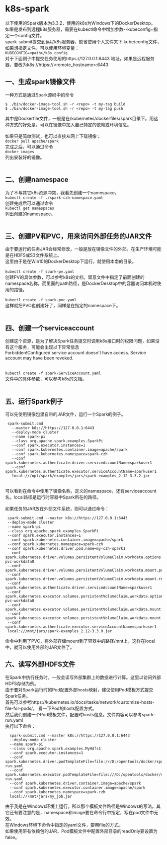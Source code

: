 # k8s-spark

以下使用的Spark版本为3.3.2，使用的k8s为Windows下的DockerDesktop。 <br/>
如果是发布到远程k8s服务器，需要在kubectl命令中增加参数--kubeconfig=<path>指定一个config文件。 <br/>
 spark-submit提交到远程k8s服务器，缺省使用个人文件夹下.kube/config文件，如果想指定文件，可以使用环境变量： <br/>
 ` KUBECONFIG=<path>/k8s_config ` <br/>
 对于下面例子中提交任务使用的https://127.0.0.1:6443 地址，如果是远程服务器，要改为k8s://https://<remote_hostname>:6443  <br/>

## 一、生成spark镜像文件
一种方式是通过Spark源码中的命令 
```
$ ./bin/docker-image-tool.sh -r <repo> -t my-tag build 
$ ./bin/docker-image-tool.sh -r <repo> -t my-tag push 
```
其中<repo>是Dockerfile文件，一般是在/kubernetes/dockerfiles/spark目录下。用这种方式的好处是，可以在镜像中加入自己特定的依赖或环境信息。 <br/>
<br/>
如果只是简单测试，也可以直接从网上下载镜像： <br/>
` docker pull apache/spark `
<br/>
完成之后，可以通过命令 <br/>
` docker images ` <br/>
列出安装好的镜像。 <br/>
<br/>
## 二、创建namespace
为了不与其它k8s资源冲突，我看先创建一个namespace。 <br/>
` kubectl create -f ./spark-czh-namespace.yaml ` 
<br/>
创建完成后可以通过命令 <br/>
` kubectl get namespaces ` <br/>
列出创建的namespace。 <br/>
<br/>
## 三、创建PV和PVC，用来访问外部任务的JAR文件
由于要运行的任务JAR会经常修改，一般是放在镜像文件的外部。在生产环境可能是在HDFS或S3文件系统上。 <br/>
这里由于是在Win10的DockerDesktop下运行，就使用本南的目录。 <br/>
<br/>
` kubectl create -f spark-pv.yaml ` <br/>
创建PV的具体参数，可以参考k8s的文档，留意文件中指定了前面创建的namespace名称。而里面的path路径，是DockerDesktop中的容器访问本机时使用的路径。 <br/>
<br/>
` kubectl create -f spark-pvc.yaml ` <br/>
这样就把PVC也创建好了，同样是在指定的namespace下。 <br/>
<br/>
## 四、创建一个serviceaccount
创建这个资源，是为了解决Spark任务提交时调用k8s接口时的权限问题，如果没有这个服务，可能会出现以下异常信息 <br/>
Forbidden!Configured service account doesn't have access. Service account may have been revoked. <br/>
<br/>  
` kubectl create -f spark-ServiceAccount.yaml ` <br/>
文件中的具体参数，可以参考k8s的文档。 <br/>
<br/>
## 五、运行Spark例子
可以先使用镜像包里自带的JAR文件，运行一个Spark的例子。 <br/>
 ```
  spark-submit.cmd 
    --master k8s://https://127.0.0.1:6443  
    --deploy-mode cluster  
    --name spark-pi  
    --class org.apache.spark.examples.SparkPi  
    --conf spark.executor.instances=1  
    --conf spark.kubernetes.container.image=apache/spark 
    --conf spark.kubernetes.namespace=spark-czh 
    --conf spark.kubernetes.authenticate.driver.serviceAccountName=sparkuser1 
    --conf spark.kubernetes.authenticate.executor.serviceAccountName=sparkuser1 
    local:///opt/spark/examples/jars/spark-examples_2.12-3.3.2.jar 
 ```
 <br/>
  可以看到在命令中使用了镜像名称，定义的namespace，还有serviceaccount名。local路径是运行时容器中Spark所在的路径。 <br/>
  <br/>
  如果任务的JAR放在外部文件系统，则可以通过命令：

 ```
  spark-submit.cmd --master k8s://https://127.0.0.1:6443 
  --deploy-mode cluster 
  --name spark-pi 
  --class org.apache.spark.examples.SparkPi 
  --conf spark.executor.instances=1 
  --conf spark.kubernetes.container.image=apache/spark 
  --conf spark.kubernetes.namespace=spark-czh 
  --conf spark.kubernetes.driver.pod.name=my-czh-spark1 
  --conf spark.kubernetes.driver.volumes.persistentVolumeClaim.workdata.options.claimName=spark-pvc-workdata0 
  --conf spark.kubernetes.driver.volumes.persistentVolumeClaim.workdata.mount.path=/mnt 
  --conf spark.kubernetes.driver.volumes.persistentVolumeClaim.workdata.mount.readOnly=false 
  --conf spark.kubernetes.authenticate.driver.serviceAccountName=sparkuser1 
  --conf spark.kubernetes.executor.volumes.persistentVolumeClaim.workdata.options.claimName=spark-pvc-workdata0 
  --conf spark.kubernetes.executor.volumes.persistentVolumeClaim.workdata.mount.path=/mnt 
  --conf spark.kubernetes.executor.volumes.persistentVolumeClaim.workdata.mount.readOnly=false 
  --conf spark.kubernetes.authenticate.executor.serviceAccountName=sparkuser1 
  local:///mnt/jars/spark-examples_2.12-3.3.0.jar
 ```

  命令中利用了PVC，将外部存储mount到了容器中的路径/mnt上，这样在local中，就可以使用外部的JAR文件了。  <br/>
 
## 六、读写外部HDFS文件
  在Spark中执行任务时，一般会读写外部集群上的数据进行计算。这里以访问外部HDFS存储为例。 <br/>
  由于要对Spark运行时的Pod配置外部hosts映射，建议使用Pod模板方式提交Spark任务。 <br/>
  首先可以参考https://kubernetes.io/docs/tasks/network/customize-hosts-file-for-pods/，
 看一下Pod的hosts配置方式。 <br/>
  然后我们创建一个Pod模板文件，配置时hosts信息。文件内容可以参考spark-run.yaml <br/>
  执行以下命令：

``` 
  spark-submit.cmd --master k8s://https://127.0.0.1:6443 
  --deploy-mode cluster 
  --name spark-pi 
  --class org.apache.spark.examples.MyHdfs1 
  --conf spark.executor.instances=1 
  --conf spark.kubernetes.driver.podTemplateFile=file:///D:/opentools/docker/spark/spark-run.yaml 
  --conf spark.kubernetes.executor.podTemplateFile=file:///D:/opentools/docker/spark/spark-run.yaml 
  --conf spark.kubernetes.driver.container.image=apache/spark 
  --conf spark.kubernetes.executor.container.image=apache/spark 
  --conf spark.kubernetes.namespace=spark-czh 
  local:///mnt/jars/my_job.jar 
 ``` 
 
  由于我是在Windows环境上运行，所以那个模板文件路径是Windows的写法。其它还有要注意的是，namespace和image要在命令行中指定，写在pod文件中无效。 <br/>
  在Windows环境下命令中指定的yaml文件，要用file的方式。 <br/>
  如果使用带有依赖包的JAR，Pod模板文件中配置外部目录的readOnly要设置为false。<br/>
